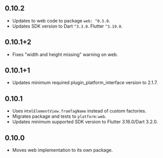 ## 0.10.2

* Updates to web code to package `web: ^0.5.0`.
* Updates SDK version to Dart `^3.3.0`. Flutter `^3.19.0`.

## 0.10.1+2

* Fixes "width and height missing" warning on web.

## 0.10.1+1

* Updates minimum required plugin_platform_interface version to 2.1.7.

## 0.10.1

* Uses `HtmlElementView.fromTagName` instead of custom factories.
* Migrates package and tests to `platform:web`.
* Updates minimum supported SDK version to Flutter 3.16.0/Dart 3.2.0.

## 0.10.0

* Moves web implementation to its own package.
